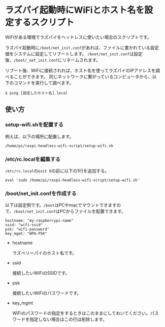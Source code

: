 # ラズパイ起動時にWiFiとホスト名を設定するスクリプト

WiFiがある環境でラズパイをヘッドレスに使いたい場合のスクリプトです。

ラズパイ起動時に`/boot/net_init.conf`があれば、ファイルに書かれている設定値をシステムに設定してリブートします。
`/boot/net_init.conf`は設定後、`/boot/_net_init.conf`にリネームされます。

リブート後、WiFiに接続されれば、ホスト名を使ってラズパイのIPアドレスを調べることができます。
同じネットワークに繋がっているコンピュータから、以下のコマンドを実行して調べます。

```
$ ping [設定したホスト名].local
```

## 使い方

### setup-wifi.shを配置する

例えば、以下の場所に配置します。

```
/home/pi/raspi-headless-wifi-script/setup-wifi.sh
```

### /etc/rc.localを編集する

`/etc/rc.local`の`exit 0`の前に以下の1行を追加する。

```
eval 'sudo /home/pi/raspi-headless-wifi-script/setup-wifi.sh'
```

### /boot/net_init.confを作成する

以下は設定例です。`/boot`はPCやmacでマウントできますので、`/boot/net_init.conf`はPCからファイルを配置できます。

```
hostname: "my-raspberrypi-name"
ssid: "wifi-ssid"
psk: "wifi-password"
key_mgmt: "WPA-PSK"
```

- hostname

  ラズベリーパイのホスト名です。

- ssid

  接続したいWiFiのSSIDです。

- psk

  接続したいWiFiのパスワードです。

- key_mgmt

  WiFiのパスワードの指定をするときはこのままにしておいてください。パスワードを指定しない場合はこの行は削除します。
